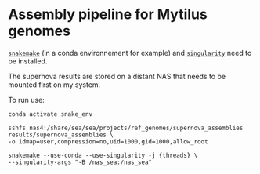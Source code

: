 # Assembly pipeline for Mytilus genomes

[`snakemake`](https://snakemake.readthedocs.io/en/stable/) (in a conda environnement for example) and 
[`singularity`](https://github.com/hpcng/singularity) need to be installed.

The supernova results are stored on a distant NAS that needs to be mounted first on my system.

To run use:
```
conda activate snake_env

sshfs nas4:/share/sea/sea/projects/ref_genomes/supernova_assemblies results/supernova_assemblies \
-o idmap=user,compression=no,uid=1000,gid=1000,allow_root

snakemake --use-conda --use-singularity -j {threads} \
--singularity-args "-B /nas_sea:/nas_sea"
```